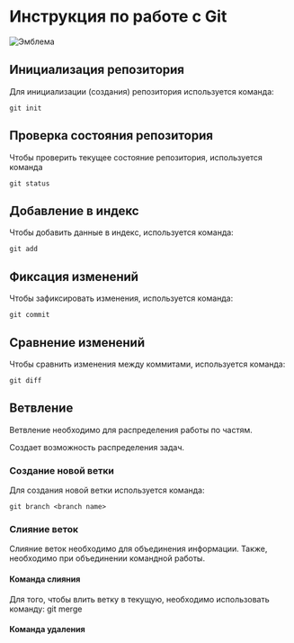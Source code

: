 # **Инструкция по работе с Git**

![Эмблема](logo.jpeg)

## Инициализация репозитория

Для инициализации (создания) репозитория используется команда:

    git init

## Проверка состояния репозитория

Чтобы проверить текущее состояние репозитория, используется команда

    git status

## Добавление в индекс

Чтобы добавить данные в индекс, используется команда:

    git add

## Фиксация изменений

Чтобы зафиксировать изменения, используется команда:

    git commit

## Сравнение изменений

Чтобы сравнить изменения между коммитами, используется команда:

    git diff

## Ветвление

Ветвление необходимо для распределения работы по частям.

Создает возможность распределения задач.

### Создание новой ветки

Для создания новой ветки используется команда:

    git branch <branch name>

### Слияние веток

Слияние веток необходимо для объединения информации.
Также, необходимо при объединении командной работы.

#### Команда слияния

Для того, чтобы влить ветку в текущую, необходимо использовать команду:
    git merge <branch name>
    
#### Команда удаления